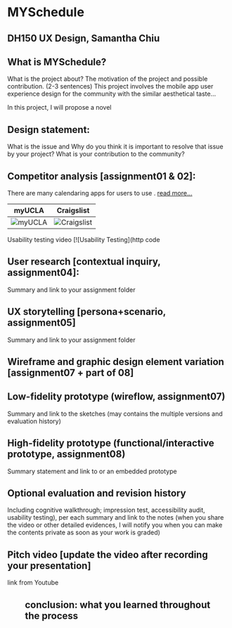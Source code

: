# MYSchedule
## DH150 UX Design, Samantha Chiu

## What is MYSchedule? 
What is the project about? The motivation of the project and possible contribution. (2-3 sentences)
This project involves the mobile app user experience design for the community with the similar aesthetical taste...

In this project, I will propose a novel 

## Design statement: 
What is the issue and Why do you think it is important to resolve that issue by your project? What is your contribution to the community?  

## Competitor analysis [assignment01 & 02]:
There are many calendaring apps for users to use . [read more...](https://github.com/samanthachiuu/DH150-Assignment1/blob/master/README.md)


 

myUCLA | Craigslist
------------|-------------
![myUCLA](https://user-images.githubusercontent.com/59623131/72328734-55ab2680-3668-11ea-85fe-1ee492ad948a.png)|![Craigslist](https://user-images.githubusercontent.com/59623131/72328811-7d9a8a00-3668-11ea-9463-ce81e319e067.png)

Usability testing video
[![Usability Testing](http code

## User research [contextual inquiry, assignment04]:
Summary and link to your assignment folder

## UX storytelling [persona+scenario, assignment05]
Summary and link to your assignment folder

## Wireframe and graphic design element variation [assignment07 + part of 08]

## Low-fidelity prototype (wireflow, assignment07)
Summary and link to the sketches (may contains the multiple versions and evaluation history)

## High-fidelity prototype (functional/interactive prototype, assignment08)
Summary statement and link to or an embedded prototype

## Optional evaluation and revision history 
Including cognitive walkthrough; impression test, accessibility audit, usability testing), per each summary and link to the notes (when you share the video or other detailed evidences, I will notify you when you can make the contents private as soon as your work is graded)

## Pitch video [update the video after recording your presentation]
link from Youtube 

<figure class="video_container">
<embed code>


## conclusion: what you learned throughout the process
